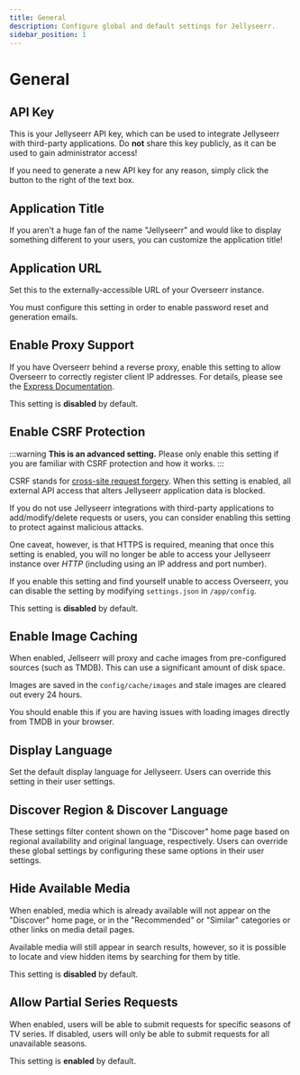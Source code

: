 ```yaml
---
title: General
description: Configure global and default settings for Jellyseerr.
sidebar_position: 1
---
```


# General

## API Key

This is your Jellyseerr API key, which can be used to integrate Jellyseerr with third-party applications. Do **not** share this key publicly, as it can be used to gain administrator access!

If you need to generate a new API key for any reason, simply click the button to the right of the text box.

## Application Title

If you aren't a huge fan of the name "Jellyseerr" and would like to display something different to your users, you can customize the application title!

## Application URL

Set this to the externally-accessible URL of your Overseerr instance.

You must configure this setting in order to enable password reset and generation emails.

## Enable Proxy Support

If you have Overseerr behind a reverse proxy, enable this setting to allow Overseerr to correctly register client IP addresses. For details, please see the [Express Documentation](https://expressjs.com/en/guide/behind-proxies.html).

This setting is **disabled** by default.

## Enable CSRF Protection

:::warning
**This is an advanced setting.** Please only enable this setting if you are familiar with CSRF protection and how it works.
:::

CSRF stands for [cross-site request forgery](https://en.wikipedia.org/wiki/Cross-site_request_forgery). When this setting is enabled, all external API access that alters Jellyseerr application data is blocked.

If you do not use Jellyseerr integrations with third-party applications to add/modify/delete requests or users, you can consider enabling this setting to protect against malicious attacks.

One caveat, however, is that HTTPS is required, meaning that once this setting is enabled, you will no longer be able to access your Jellyseerr instance over _HTTP_ (including using an IP address and port number).

If you enable this setting and find yourself unable to access Overseerr, you can disable the setting by modifying `settings.json` in `/app/config`.

This setting is **disabled** by default.

## Enable Image Caching

When enabled, Jellseerr will proxy and cache images from pre-configured sources (such as TMDB). This can use a significant amount of disk space.

Images are saved in the `config/cache/images` and stale images are cleared out every 24 hours.

You should enable this if you are having issues with loading images directly from TMDB in your browser.

## Display Language

Set the default display language for Jellyseerr. Users can override this setting in their user settings.

## Discover Region & Discover Language

These settings filter content shown on the "Discover" home page based on regional availability and original language, respectively. Users can override these global settings by configuring these same options in their user settings.

## Hide Available Media

When enabled, media which is already available will not appear on the "Discover" home page, or in the "Recommended" or "Similar" categories or other links on media detail pages.

Available media will still appear in search results, however, so it is possible to locate and view hidden items by searching for them by title.

This setting is **disabled** by default.

## Allow Partial Series Requests

When enabled, users will be able to submit requests for specific seasons of TV series. If disabled, users will only be able to submit requests for all unavailable seasons.

This setting is **enabled** by default.
